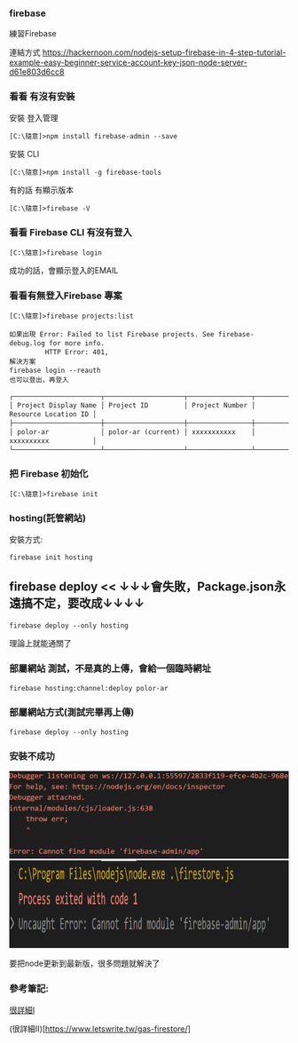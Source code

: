 ### firebase
練習Firebase

連結方式
https://hackernoon.com/nodejs-setup-firebase-in-4-step-tutorial-example-easy-beginner-service-account-key-json-node-server-d61e803d6cc8

### 看看 有沒有安裝

安裝 登入管理
```
[C:\隨意]>npm install firebase-admin --save
```

安裝 CLI
```
[C:\隨意]>npm install -g firebase-tools
```

有的話 有顯示版本
```
[C:\隨意]>firebase -V 
```

### 看看  Firebase CLI 有沒有登入
```
[C:\隨意]>firebase login
```
成功的話，會顯示登入的EMAIL

### 看看有無登入Firebase 專案
```
[C:\隨意]>firebase projects:list

如果出現 Error: Failed to list Firebase projects. See firebase-debug.log for more info.
         HTTP Error: 401,
解決方案
firebase login --reauth  
也可以登出，再登入
```


```
┌──────────────────────┬────────────────────┬────────────────┬──────────────────────┐
│ Project Display Name │ Project ID         │ Project Number │ Resource Location ID │
├──────────────────────┼────────────────────┼────────────────┼──────────────────────┤
│ polor-ar             │ polor-ar (current) │ xxxxxxxxxxx    │ xxxxxxxxxx           │
└──────────────────────┴────────────────────┴────────────────┴──────────────────────┘
```

### 把 Firebase 初始化
```
[C:\隨意]>firebase init
```

### hosting(託管網站)
安裝方式:
```
firebase init hosting
```
## firebase deploy  << ↓↓↓會失敗，Package.json永遠搞不定，要改成↓↓↓↓
```
firebase deploy --only hosting
```
理論上就能通關了

### 部屬網站 測試，不是真的上傳，會給一個臨時網址
```
firebase hosting:channel:deploy polor-ar
```

### 部屬網站方式(測試完畢再上傳)
```
firebase deploy --only hosting
```






### 安裝不成功
<img src="2021-11-07.png" width="508" height="158">
<img src="2021-11-09.png" width="508" height="158">

要把node更新到最新版，很多問題就解決了

### 參考筆記:
[很詳細I](https://www.letswrite.tw/cloud-functions-init/)

(很詳細II)[https://www.letswrite.tw/gas-firestore/]
